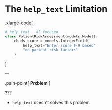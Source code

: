 # The `help_text` Limitation

.xlarge-code[

```python
# help_text - UI focused
class PatientRiskAssessment(models.Model):
    chads_score = models.IntegerField(
        help_text="Enter score 0-9 based"
        "on patient risk factors"
    )
```

]

--

.pain-point[
    **Problem**
]

???

- `help_text` doesn't solves this problem
